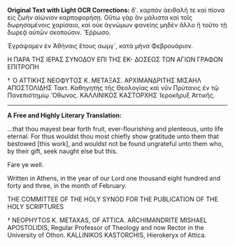 **Original Text with Light OCR Corrections:**
δʹ.
καρπὸν ἀειθαλῆ τε καὶ πίονα εἰς ζωὴν αἰώνιον καρποφορήσῃ.
Οὕτω γὰρ ἂν μάλιστα καὶ τοῖς δωρησαμένοις χαρίσαιο, καὶ
οὐκ ἀγνώμων φανείης μηδὲν ἄλλο ἢ τοῦτο τῇ δωρεᾷ αὐτῶν
σκοπούσιν.
Ἔῤῥωσο.

Ἐγράψαμεν ἐν Ἀθήναις ἔτους αωμγ´,
κατὰ μῆνα Φεβρουάριον.

Η ΠΑΡΑ ΤΗΣ ΙΕΡΑΣ ΣΥΝΟΔΟΥ ΕΠΙ ΤΗΣ ΕΚ-
ΔΟΣΕΩΣ ΤΩΝ ΑΓΙΩΝ ΓΡΑΦΩΝ ΕΠΙΤΡΟΠΗ

† Ὁ ΑΤΤΙΚΗΣ ΝΕΟΦΥΤΟΣ Κ. ΜΕΤΑΞΑΣ.
ΑΡΧΙΜΑΝΔΡΙΤΗΣ ΜΙΣΑΗΛ ΑΠΟΣΤΟΛΙΔΗΣ
Τακτ. Καθηγητὴς τῆς Θεολογίας καὶ νῦν Πρύτανις
ἐν τῷ Πανεπιστημίῳ Ὄθωνος.
ΚΑΛΛΙΝΙΚΟΣ ΚΑΣΤΟΡΧΗΣ
Ἱεροκῆρυξ Ἀττικῆς.

---

**A Free and Highly Literary Translation:**

...that thou mayest bear forth fruit, ever-flourishing and plenteous, unto life eternal. For thus wouldst thou most chiefly show gratitude unto them that bestowed [this work], and wouldst not be found ungrateful unto them who, by their gift, seek naught else but this.

Fare ye well.

Written in Athens, in the year of our Lord one thousand eight hundred and forty and three, in the month of February.

THE COMMITTEE OF THE HOLY SYNOD FOR THE PUBLICATION OF THE HOLY SCRIPTURES

† NEOPHYTOS K. METAXAS, OF ATTICA.
ARCHIMANDRITE MISHAEL APOSTOLIDIS,
Regular Professor of Theology and now Rector
in the University of Othon.
KALLINIKOS KASTORCHIS,
Hierokeryx of Attica.